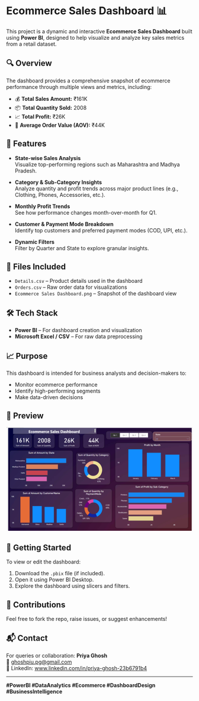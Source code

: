 # Ecommerce Sales Dashboard 📊

This project is a dynamic and interactive **Ecommerce Sales Dashboard** built using **Power BI**, designed to help visualize and analyze key sales metrics from a retail dataset.

## 🔍 Overview

The dashboard provides a comprehensive snapshot of ecommerce performance through multiple views and metrics, including:

- 💰 **Total Sales Amount:** ₹161K  
- 📦 **Total Quantity Sold:** 2008  
- 📈 **Total Profit:** ₹26K  
- 🛒 **Average Order Value (AOV):** ₹44K  

## 📌 Features

- **State-wise Sales Analysis**  
  Visualize top-performing regions such as Maharashtra and Madhya Pradesh.

- **Category & Sub-Category Insights**  
  Analyze quantity and profit trends across major product lines (e.g., Clothing, Phones, Accessories, etc.).

- **Monthly Profit Trends**  
  See how performance changes month-over-month for Q1.

- **Customer & Payment Mode Breakdown**  
  Identify top customers and preferred payment modes (COD, UPI, etc.).

- **Dynamic Filters**  
  Filter by Quarter and State to explore granular insights.

## 📂 Files Included

- `Details.csv` – Product details used in the dashboard
- `Orders.csv` – Raw order data for visualizations
- `Ecommerce Sales Dashboard.png` – Snapshot of the dashboard view

## 🛠 Tech Stack

- **Power BI** – For dashboard creation and visualization
- **Microsoft Excel / CSV** – For raw data preprocessing

## 📈 Purpose

This dashboard is intended for business analysts and decision-makers to:
- Monitor ecommerce performance
- Identify high-performing segments
- Make data-driven decisions

## 📸 Preview

![Dashboard Screenshot](Ecommerce%20Sales%20Dashboard.png)

## 🚀 Getting Started

To view or edit the dashboard:
1. Download the `.pbix` file (if included).
2. Open it using Power BI Desktop.
3. Explore the dashboard using slicers and filters.

## 🤝 Contributions

Feel free to fork the repo, raise issues, or suggest enhancements!

## 📬 Contact

For queries or collaboration:
**Priya Ghosh**  
📧 ghoshpiu.pg@gmail.com  
🔗 LinkedIn: www.linkedin.com/in/priya-ghosh-23b6791b4

---

**#PowerBI #DataAnalytics #Ecommerce #DashboardDesign #BusinessIntelligence**
